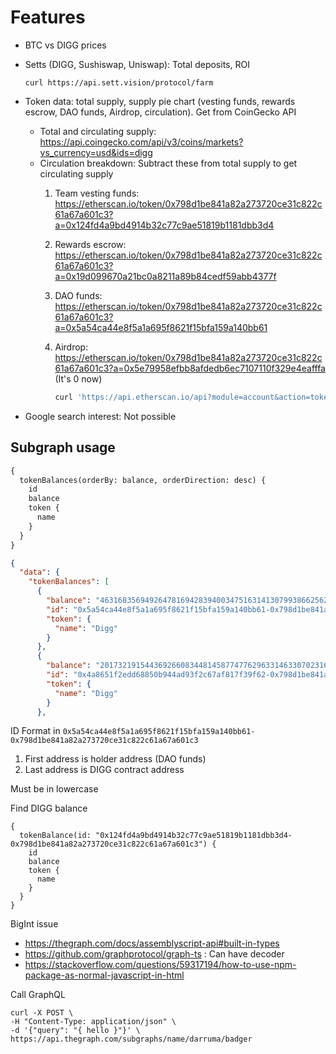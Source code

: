 # Features
- BTC vs DIGG prices
- Setts (DIGG, Sushiswap, Uniswap): Total deposits, ROI

    ```
    curl https://api.sett.vision/protocol/farm
    ```

- Token data: total supply, supply pie chart (vesting funds, rewards escrow, DAO funds, Airdrop, circulation). Get from CoinGecko API
    - Total and circulating supply: https://api.coingecko.com/api/v3/coins/markets?vs_currency=usd&ids=digg
    - Circulation breakdown: Subtract these from total supply to get circulating supply
        1. Team vesting funds: https://etherscan.io/token/0x798d1be841a82a273720ce31c822c61a67a601c3?a=0x124fd4a9bd4914b32c77c9ae51819b1181dbb3d4
        2. Rewards escrow: https://etherscan.io/token/0x798d1be841a82a273720ce31c822c61a67a601c3?a=0x19d099670a21bc0a8211a89b84cedf59abb4377f
        3. DAO funds: https://etherscan.io/token/0x798d1be841a82a273720ce31c822c61a67a601c3?a=0x5a54ca44e8f5a1a695f8621f15bfa159a140bb61
        4. Airdrop: https://etherscan.io/token/0x798d1be841a82a273720ce31c822c61a67a601c3?a=0x5e79958efbb8afdedb6ec7107110f329e4eafffa (It's 0 now)

            ```sh
            curl 'https://api.etherscan.io/api?module=account&action=tokenbalance&contractaddress=0x798d1be841a82a273720ce31c822c61a67a601c3&address=0x5e79958efbb8afdedb6ec7107110f329e4eafffa&tag=latest&apikey=S6BUBDEGTTTYHTQT3UN1Y6SAJ4F8UVFHZW'
            ```
- Google search interest: Not possible

## Subgraph usage
```graphql
{
  tokenBalances(orderBy: balance, orderDirection: desc) {
    id
    balance
    token {
      name
    }
  }
}
```

```json
{
  "data": {
    "tokenBalances": [
      {
        "balance": "46316835694926478169428394003475163141307993866256225615783033601600000000000",
        "id": "0x5a54ca44e8f5a1a695f8621f15bfa159a140bb61-0x798d1be841a82a273720ce31c822c61a67a601c3",
        "token": {
          "name": "Digg"
        }
      },
      {
        "balance": "20173219154436926608344814587747762963314633070231619877797290934340870482621",
        "id": "0x4a8651f2edd68850b944ad93f2c67af817f39f62-0x798d1be841a82a273720ce31c822c61a67a601c3",
        "token": {
          "name": "Digg"
        }
      },
```

ID Format in `0x5a54ca44e8f5a1a695f8621f15bfa159a140bb61-0x798d1be841a82a273720ce31c822c61a67a601c3`
1. First address is holder address (DAO funds)
2. Last address is DIGG contract address

Must be in lowercase

Find DIGG balance
```
{
  tokenBalance(id: "0x124fd4a9bd4914b32c77c9ae51819b1181dbb3d4-0x798d1be841a82a273720ce31c822c61a67a601c3") {
    id
    balance
    token {
      name
    }
  }
}
```

BigInt issue
- https://thegraph.com/docs/assemblyscript-api#built-in-types
- https://github.com/graphprotocol/graph-ts : Can have decoder
- https://stackoverflow.com/questions/59317194/how-to-use-npm-package-as-normal-javascript-in-html

Call GraphQL
```
curl -X POST \
-H "Content-Type: application/json" \
-d '{"query": "{ hello }"}' \
https://api.thegraph.com/subgraphs/name/darruma/badger
```
